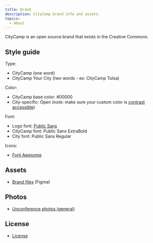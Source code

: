 ```yaml
---
title: Brand
description: CityCamp brand info and assets.
topics:
  - About
---
```


CityCamp is an open source brand that exists in the Creative Commons. 

## Style guide

Type:

- CityCamp (one word)
- CityCamp Your City (two words - ex: CityCamp Tulsa)

Color:

- CityCamp base color: #00000
- City-specific: Open (note: make sure your custom color is [contrast accessible](https://webaim.org/resources/contrastchecker/))

Font:

- Logo font: [Public Sans](https://public-sans.digital.gov/)
- CityCamp font: Public Sans ExtraBold
- City font: Public Sans Regular

Icons:

- [Font Awesome](https://fontawesome.com/download)

## Assets

- [Brand files](https://www.figma.com/design/miODOWVv60q6bOcOem60rI/CityCamp-brand-assets?node-id=0-1&t=ecgp2aNZF589knUr-1) (Figma)

## Photos
- [Unconference photos (general)](https://photos.app.goo.gl/h215ywWD7gfjEQXHA)

## License

- [License](/license)
